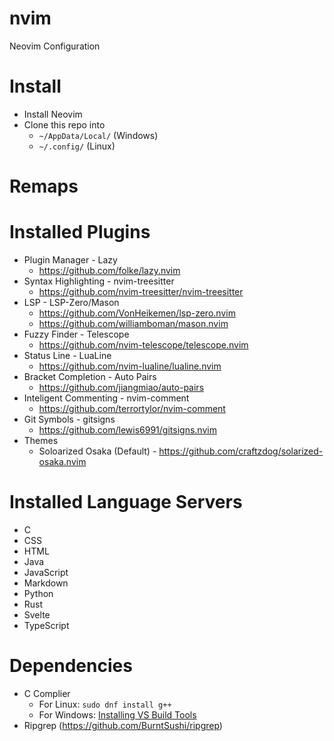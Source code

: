 # nvim
Neovim Configuration

# Install
- Install Neovim 
- Clone this repo into
    - `~/AppData/Local/` (Windows)
    - `~/.config/` (Linux)

# Remaps

# Installed Plugins
- Plugin Manager - Lazy 
    - https://github.com/folke/lazy.nvim
- Syntax Highlighting - nvim-treesitter
    - https://github.com/nvim-treesitter/nvim-treesitter
- LSP - LSP-Zero/Mason
    - https://github.com/VonHeikemen/lsp-zero.nvim
    - https://github.com/williamboman/mason.nvim
- Fuzzy Finder - Telescope
    - https://github.com/nvim-telescope/telescope.nvim
- Status Line - LuaLine
     - https://github.com/nvim-lualine/lualine.nvim
- Bracket Completion - Auto Pairs 
    - https://github.com/jiangmiao/auto-pairs
- Inteligent Commenting - nvim-comment
    -  https://github.com/terrortylor/nvim-comment
- Git Symbols - gitsigns
    - https://github.com/lewis6991/gitsigns.nvim
- Themes
    - Soloarized Osaka (Default) - https://github.com/craftzdog/solarized-osaka.nvim

# Installed Language Servers
- C
- CSS
- HTML
- Java
- JavaScript
- Markdown
- Python
- Rust
- Svelte
- TypeScript

# Dependencies
- C Complier
    - For Linux: `sudo dnf install g++`
    - For Windows: [Installing VS Build Tools](https://notes.jacobchristensen.me:443/s/31a3f53c-8005-468c-b66f-dc943dc04034)
- Ripgrep (https://github.com/BurntSushi/ripgrep)
